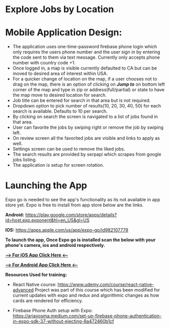 # Explore Jobs by Location

# Mobile Application Design:

- The application uses one-time-password firebase phone login which only requires the users phone number and the user sign in by entering the code sent to them via text message. Currently only accepts phone number with country code +1.
- Once logged in, a map is visible currently defaulted to CA but can be moved to desired area of interest within USA.
- For a quicker change of location on the map, if a user chooses not to drag on the map, there is an option of clicking on **_Jump to_** on bottom left corner of the map and type in zip or address(full/partial) or state to have the map move to desired location for search.
- Job title can be entered for search in that area but is not required.
- Dropdown option to pick number of results(10, 20, 30, 40, 50) for each search is available. Defaults to 10 per search.
- By clicking on search the screen is navigated to a list of jobs found in that area.
- User can favorite the jobs by swiping right or remove the job by swiping left.
- On review screen all the favorited jobs are visible and links to apply as well.
- Settings screen can be used to remove the liked jobs.
- The search results are provided by serpapi which scrapes from google jobs listing.
- The application is setup for screen rotation.

# Launching the App

Expo go is needed to see the app's functionality as its not available in app store yet. Expo is free to install from app store below are the links.

**Android:** https://play.google.com/store/apps/details?id=host.exp.exponent&hl=en_US&gl=US

**IOS:** https://apps.apple.com/us/app/expo-go/id982107779

**To launch the app, Once Expo go is installed scan the below with your phone's camera, ios and android respectively.**

<a target="blank" href="./assets/ios.jpg">**--> For iOS App Click Here <--**</a>

<a target="blank" href="./assets/android.jpg">**--> For Android App Click Here <--**<a>

**Resources Used for training:**

- React Native course: https://www.udemy.com/course/react-native-advanced
  Project was part of this course which has been modified for current updates with expo and redux and algorithmic changes as how cards are rendered for efficiency.

- Firebase Phone Auth setup with Expo:
  https://arjayosma.medium.com/set-up-firebase-phone-authentication-in-expo-sdk-37-without-ejecting-8a472460b1cf
